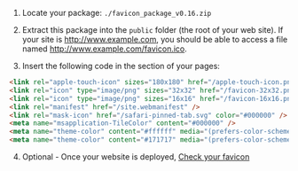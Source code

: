 1. Locate your package: `./favicon_package_v0.16.zip`

2. Extract this package into the `public` folder (the root of your web site). If your site is http://www.example.com, you should be able to access a file named http://www.example.com/favicon.ico.

3. Insert the following code in the <head> section of your pages:

```html
<link rel="apple-touch-icon" sizes="180x180" href="/apple-touch-icon.png" />
<link rel="icon" type="image/png" sizes="32x32" href="/favicon-32x32.png" />
<link rel="icon" type="image/png" sizes="16x16" href="/favicon-16x16.png" />
<link rel="manifest" href="/site.webmanifest" />
<link rel="mask-icon" href="/safari-pinned-tab.svg" color="#000000" />
<meta name="msapplication-TileColor" content="#000000" />
<meta name="theme-color" content="#ffffff" media="(prefers-color-scheme: light)" />
<meta name="theme-color" content="#171717" media="(prefers-color-scheme: dark)" />
```

4. Optional - Once your website is deployed, [Check your favicon](https://realfavicongenerator.net/favicon_checker)
